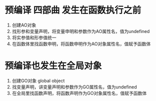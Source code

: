 # 预编译 四部曲 发生在函数执行之前
1. 创建AO对象
2. 找形参和变量声明，将变量申明和参数作为AO属性名，值为undefined
3. 将实参值和形参值统一
4. 在函数体里找函数申明，将函数申明作为AO对象属性名，值赋予函数体


# 预编译也发生在全局对象
1. 创建GO对象 global object
2. 找变量声明，讲变量声明和参数作为GO属性名，值为undefined
3. 在全局里找函数声明，将函数声明作为GO对象属性名，值赋予函数体
